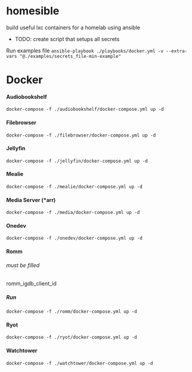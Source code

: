 # homesible
build useful lxc containers for a homelab using ansible

- TODO: create script that setups all secrets

Run examples file
`ansible-playbook ./playbooks/docker.yml -v --extra-vars "@./examples/secrets_file-min-example"`

# Docker
#### Audiobookshelf
`docker-compose -f ./audiobookshelf/docker-compose.yml up -d`

#### Filebrowser
`docker-compose -f ./filebrowser/docker-compose.yml up -d`

#### Jellyfin
`docker-compose -f ./jellyfin/docker-compose.yml up -d`

#### Mealie
`docker-compose -f ./mealie/docker-compose.yml up -d`

#### Media Server (*arr)
`docker-compose -f ./media/docker-compose.yml up -d`

#### Onedev
`docker-compose -f ./onedev/docker-compose.yml up -d`

#### Romm
###### *must be filled* ######
romm_igdb_client_id
##### Run
`docker-compose -f ./romm/docker-compose.yml up -d`

#### Ryot
`docker-compose -f ./ryot/docker-compose.yml up -d`

#### Watchtower
`docker-compose -f ./watchtower/docker-compose.yml up -d`